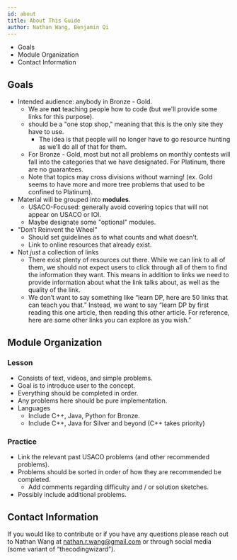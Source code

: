 ```yaml
---
id: about
title: About This Guide
author: Nathan Wang, Benjamin Qi
---
```


 - Goals
 - Module Organization
 - Contact Information

<!-- END DESCRIPTION -->

## Goals

 - Intended audience: anybody in Bronze - Gold.
   - We are **not** teaching people how to code (but we'll provide some links for this purpose).
   - should be a "one stop shop," meaning that this is the only site they have to use. 
     - The idea is that people will no longer have to go resource hunting as we’ll do all of that for them. 
   - For Bronze - Gold, most but not all problems on monthly contests will fall into the categories that we have designated. For Platinum, there are no guarantees.
   - Note that topics may cross divisions without warning! (ex. Gold seems to have more and more tree problems that used to be confined to Platinum).
 - Material will be grouped into **modules**.
   - USACO-Focused: generally avoid covering topics that will not appear on USACO or IOI.
   - Maybe designate some "optional" modules.
 - "Don’t Reinvent the Wheel"
   - Should set guidelines as to what counts and what doesn’t.
   - Link to online resources that already exist.
 - Not *just* a collection of links
   - There exist plenty of resources out there. While we can link to all of them, we should not expect users to click through all of them to find the information they want. This means in addition to links we need to provide information about what the link talks about, as well as the quality of the link.
   - We don’t want to say something like “learn DP, here are 50 links that can teach you that.” Instead, we want to say “learn DP by first reading this one article, then reading this other article. For reference, here are some other links you can explore as you wish.”

## Module Organization

### Lesson

 - Consists of text, videos, and simple problems.
 - Goal is to introduce user to the concept.
 - Everything should be completed in order.
 - Any problems here should be pure implementation.
 - Languages
   - Include C++, Java, Python for Bronze.
   - Include C++, Java for Silver and beyond (C++ takes priority)

### Practice

 - Link the relevant past USACO problems (and other recommended problems). 
 - Problems should be sorted in order of how they are recommended be completed. 
   - Add comments regarding difficulty and / or solution sketches.
 - Possibly include additional problems.

## Contact Information

If you would like to contribute or if you have any questions please reach out to Nathan Wang at <nathan.r.wang@gmail.com> or through social media (some variant of “thecodingwizard”).
